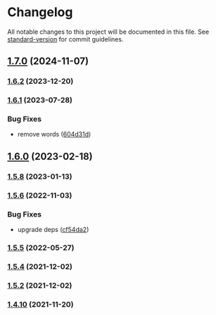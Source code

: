 # Changelog

All notable changes to this project will be documented in this file. See [standard-version](https://github.com/conventional-changelog/standard-version) for commit guidelines.

## [1.7.0](https://github.com/koatty/koatty_store/compare/v1.6.2...v1.7.0) (2024-11-07)

### [1.6.2](https://github.com/koatty/koatty_store/compare/v1.6.1...v1.6.2) (2023-12-20)

### [1.6.1](https://github.com/koatty/koatty_store/compare/v1.6.0...v1.6.1) (2023-07-28)


### Bug Fixes

* remove words ([604d31d](https://github.com/koatty/koatty_store/commit/604d31df38814a530b32605668542821b608cb7d))

## [1.6.0](https://github.com/koatty/koatty_store/compare/v1.5.8...v1.6.0) (2023-02-18)

### [1.5.8](https://github.com/koatty/koatty_store/compare/v1.5.6...v1.5.8) (2023-01-13)

### [1.5.6](https://github.com/koatty/koatty_store/compare/v1.5.5...v1.5.6) (2022-11-03)


### Bug Fixes

* upgrade deps ([cf54da2](https://github.com/koatty/koatty_store/commit/cf54da2c9e13ba843efa44b4631f3144946ebdff))

### [1.5.5](https://github.com/koatty/koatty_store/compare/v1.5.4...v1.5.5) (2022-05-27)

### [1.5.4](https://github.com/koatty/koatty_store/compare/v1.5.2...v1.5.4) (2021-12-02)

### [1.5.2](https://github.com/koatty/koatty_store/compare/v1.4.10...v1.5.2) (2021-12-02)

### [1.4.10](https://github.com/koatty/koatty_store/compare/v1.4.8...v1.4.10) (2021-11-20)
